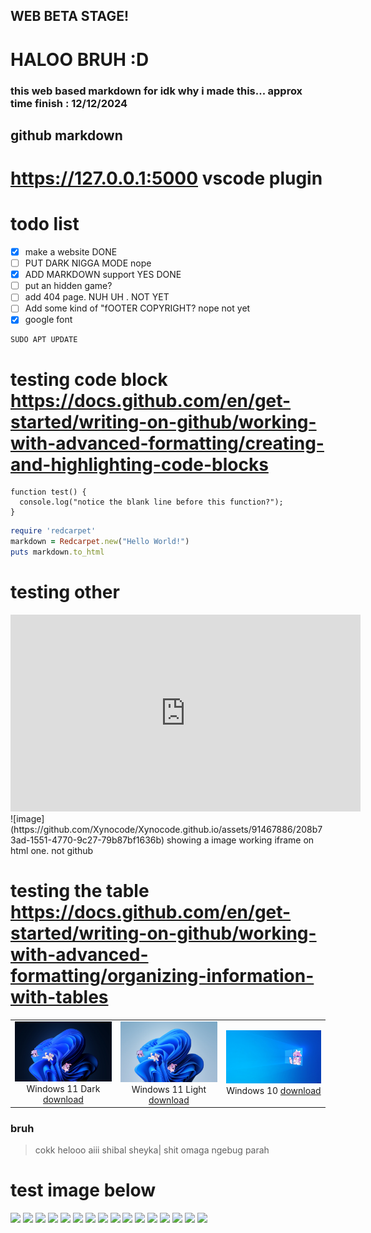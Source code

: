 ## WEB BETA STAGE!
# HALOO BRUH :D
### this web based markdown for idk why i made this... approx time finish : 12/12/2024
## github markdown
# https://127.0.0.1:5000 vscode plugin 
# todo list
- [x] make a website DONE
- [ ] PUT DARK NIGGA MODE nope
- [x] ADD MARKDOWN support YES DONE
- [ ] put an hidden game?
- [ ] add 404 page. NUH UH . NOT YET 
- [ ] Add some kind of "fOOTER COPYRIGHT? nope not yet
- [x] google font
```
SUDO APT UPDATE
```
# testing code block https://docs.github.com/en/get-started/writing-on-github/working-with-advanced-formatting/creating-and-highlighting-code-blocks
```
function test() {
  console.log("notice the blank line before this function?");
}
```
```ruby
require 'redcarpet'
markdown = Redcarpet.new("Hello World!")
puts markdown.to_html
```
# testing other
<iframe width="560" height="315" src="http://www.youtube.com/embed/NlOF03DUoWc" frameborder="0" allowfullscreen></iframe>
![image](https://github.com/Xynocode/Xynocode.github.io/assets/91467886/208b73ad-1551-4770-9c27-79b87bf1636b)
showing a image working iframe on html one. not github

# testing the table https://docs.github.com/en/get-started/writing-on-github/working-with-advanced-formatting/organizing-information-with-tables
|      |      |      |
| :----: | :----: | :----: |
|![](https://raw.githubusercontent.com/TukangM/furry-wallpaper/main/sashley/img0_3840-2160W11-dark.jpg)Windows 11 Dark [download](https://raw.githubusercontent.com/TukangM/furry-wallpaper/main/sashley/img0_3840-2160W11-dark.jpg)|![](https://raw.githubusercontent.com/TukangM/furry-wallpaper/main/sashley/img0_3840x2160%20W11%20wm.jpg)Windows 11 Light [download](https://raw.githubusercontent.com/TukangM/furry-wallpaper/main/sashley/img0_3840x2160%20W11%20wm.jpg)|![](https://raw.githubusercontent.com/TukangM/furry-wallpaper/main/sashley/img0_3840x2160%20wm.jpg)Windows 10 [download](https://raw.githubusercontent.com/TukangM/furry-wallpaper/main/sashley/img0_3840x2160%20wm.jpg)

### bruh
 > cokk helooo aiii shibal sheyka| shit omaga ngebug parah

 # test image below

![](https://i.pinimg.com/736x/fd/82/03/fd82036edc255d511e6a3ae0a4b03837.jpg) ![](https://pbs.twimg.com/media/FKBhbCqacAUl35T.jpg)
![](https://i.pinimg.com/736x/fd/82/03/fd82036edc255d511e6a3ae0a4b03837.jpg) ![](https://pbs.twimg.com/media/FKBhbCqacAUl35T.jpg)
![](https://i.pinimg.com/736x/fd/82/03/fd82036edc255d511e6a3ae0a4b03837.jpg) ![](https://pbs.twimg.com/media/FKBhbCqacAUl35T.jpg)
![](https://i.pinimg.com/736x/fd/82/03/fd82036edc255d511e6a3ae0a4b03837.jpg) ![](https://pbs.twimg.com/media/FKBhbCqacAUl35T.jpg)
![](https://i.pinimg.com/736x/fd/82/03/fd82036edc255d511e6a3ae0a4b03837.jpg) ![](https://pbs.twimg.com/media/FKBhbCqacAUl35T.jpg)
![](https://i.pinimg.com/736x/fd/82/03/fd82036edc255d511e6a3ae0a4b03837.jpg) ![](https://pbs.twimg.com/media/FKBhbCqacAUl35T.jpg)
![](https://i.pinimg.com/736x/fd/82/03/fd82036edc255d511e6a3ae0a4b03837.jpg) ![](https://pbs.twimg.com/media/FKBhbCqacAUl35T.jpg)
![](https://i.pinimg.com/736x/fd/82/03/fd82036edc255d511e6a3ae0a4b03837.jpg) ![](https://pbs.twimg.com/media/FKBhbCqacAUl35T.jpg)
